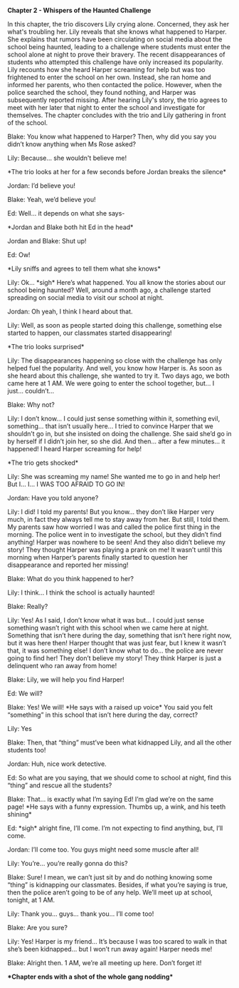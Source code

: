 **Chapter 2 \- Whispers of the Haunted Challenge**

In this chapter, the trio discovers Lily crying alone. Concerned, they ask her what's troubling her. Lily reveals that she knows what happened to Harper. She explains that rumors have been circulating on social media about the school being haunted, leading to a challenge where students must enter the school alone at night to prove their bravery. The recent disappearances of students who attempted this challenge have only increased its popularity. Lily recounts how she heard Harper screaming for help but was too frightened to enter the school on her own. Instead, she ran home and informed her parents, who then contacted the police. However, when the police searched the school, they found nothing, and Harper was subsequently reported missing. After hearing Lily's story, the trio agrees to meet with her later that night to enter the school and investigate for themselves. The chapter concludes with the trio and Lily gathering in front of the school.

Blake: You know what happened to Harper? Then, why did you say you didn’t know anything when Ms Rose asked?

Lily: Because… she wouldn't believe me\!

\*The trio looks at her for a few seconds before Jordan breaks the silence\*

Jordan: I’d believe you\!

Blake: Yeah, we’d believe you\!

Ed: Well… it depends on what she says-

\*Jordan and Blake both hit Ed in the head\*

Jordan and Blake: Shut up\!

Ed: Ow\!

\*Lily sniffs and agrees to tell them what she knows\*

Lily: Ok… \*sigh\* Here’s what happened. You all know the stories about our school being haunted? Well, around a month ago, a challenge started spreading on social media to visit our school at night. 

Jordan: Oh yeah, I think I heard about that.

Lily: Well, as soon as people started doing this challenge, something else started to happen, our classmates started disappearing\!

\*The trio looks surprised\*

Lily: The disappearances happening so close with the challenge has only helped fuel the popularity. And well, you know how Harper is. As soon as she heard about this challenge, she wanted to try it. Two days ago, we both came here at 1 AM. We were going to enter the school together, but… I just… couldn’t… 

Blake: Why not?

Lily: I don’t know… I could just sense something within it, something evil, something… that isn’t usually here... I tried to convince Harper that we shouldn’t go in, but she insisted on doing the challenge. She said she’d go in by herself if I didn’t join her, so she did. And then… after a few minutes… it happened\! I heard Harper screaming for help\!

\*The trio gets shocked\*

Lily: She was screaming my name\! She wanted me to go in and help her\! But I… I… I WAS TOO AFRAID TO GO IN\!

Jordan: Have you told anyone?

Lily: I did\! I told my parents\! But you know… they don’t like Harper very much, in fact they always tell me to stay away from her. But still, I told them. My parents saw how worried I was and called the police first thing in the morning. The police went in to investigate the school, but they didn’t find anything\! Harper was nowhere to be seen\! And they also didn’t believe my story\! They thought Harper was playing a prank on me\! It wasn’t until this morning when Harper’s parents finally started to question her disappearance and reported her missing\!

Blake: What do you think happened to her?

Lily: I think… I think the school is actually haunted\!

Blake: Really?

Lily: Yes\! As I said, I don’t know what it was but… I could just sense something wasn’t right with this school when we came here at night. Something that isn’t here during the day, something that isn’t here right now, but it was here then\! Harper thought that was just fear, but I knew it wasn’t that, it was something else\! I don’t know what to do… the police are never going to find her\! They don’t believe my story\! They think Harper is just a delinquent who ran away from home\!

Blake: Lily, we will help you find Harper\!

Ed: We will?

Blake: Yes\! We will\! \*He says with a raised up voice\* You said you felt “something” in this school that isn’t here during the day, correct?

Lily: Yes

Blake: Then, that “thing” must’ve been what kidnapped Lily, and all the other students too\!

Jordan: Huh, nice work detective.

Ed: So what are you saying, that we should come to school at night, find this “thing” and rescue all the students?

Blake: That… is exactly what I’m saying Ed\! I’m glad we’re on the same page\! \*He says with a funny expression. Thumbs up, a wink, and his teeth shining\*

Ed: \*sigh\* alright fine, I’ll come. I’m not expecting to find anything, but, I’ll come.

Jordan: I’ll come too. You guys might need some muscle after all\!

Lily: You’re… you’re really gonna do this? 

Blake: Sure\! I mean, we can’t just sit by and do nothing knowing some “thing” is kidnapping our classmates. Besides, if what you’re saying is true, then the police aren’t going to be of any help. We’ll meet up at school, tonight, at 1 AM.

Lily: Thank you… guys… thank you… I’ll come too\!

Blake: Are you sure?

Lily: Yes\! Harper is my friend… It’s because I was too scared to walk in that she’s been kidnapped… but I won’t run away again\! Harper needs me\!

Blake: Alright then. 1 AM, we’re all meeting up here. Don’t forget it\!

**\*Chapter ends with a shot of the whole gang nodding\***

